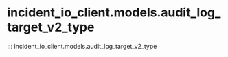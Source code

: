 # incident_io_client.models.audit_log_target_v2_type

::: incident_io_client.models.audit_log_target_v2_type
